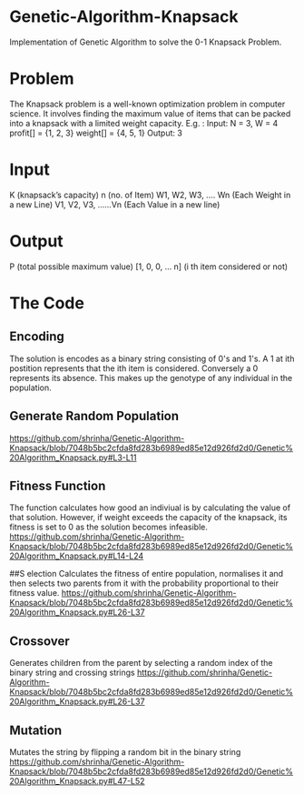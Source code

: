 # Genetic-Algorithm-Knapsack
Implementation of Genetic Algorithm to solve the 0-1 Knapsack Problem.

# Problem
The Knapsack problem is a well-known optimization problem in computer science. It involves finding the maximum value of items that can be packed into a knapsack with a limited weight capacity.
E.g. :
Input: N = 3, W = 4 
profit[] = {1, 2, 3}
weight[] = {4, 5, 1}
Output: 3 

# Input
K (knapsack’s capacity)
n (no. of Item)
W1, W2, W3, .... Wn (Each Weight in a new Line)
V1, V2, V3, …...Vn (Each Value in a new line)

# Output
P (total possible maximum value)
[1, 0, 0, … n] (i th item considered or not)

# The Code
## Encoding
The solution is encodes as a binary string consisting of 0's and 1's. A 1 at ith postition represents that the ith item is considered. Conversely a 0 represents its absence.
This makes up the genotype of any individual in the population.

## Generate Random Population
https://github.com/shrinha/Genetic-Algorithm-Knapsack/blob/7048b5bc2cfda8fd283b6989ed85e12d926fd2d0/Genetic%20Algorithm_Knapsack.py#L3-L11

## Fitness Function
The function calculates how good an indiviual is by calculating the value of that solution. However, if weight exceeds the capacity of the knapsack, its fitness is set to 0 as 
the solution becomes infeasible.
https://github.com/shrinha/Genetic-Algorithm-Knapsack/blob/7048b5bc2cfda8fd283b6989ed85e12d926fd2d0/Genetic%20Algorithm_Knapsack.py#L14-L24

##S election
Calculates the fitness of entire population, normalises it and then selects two parents from it with the probability proportional to their fitness value. 
https://github.com/shrinha/Genetic-Algorithm-Knapsack/blob/7048b5bc2cfda8fd283b6989ed85e12d926fd2d0/Genetic%20Algorithm_Knapsack.py#L26-L37

## Crossover 
Generates children from the parent by selecting a random index of the binary string and crossing strings
https://github.com/shrinha/Genetic-Algorithm-Knapsack/blob/7048b5bc2cfda8fd283b6989ed85e12d926fd2d0/Genetic%20Algorithm_Knapsack.py#L26-L37

## Mutation
Mutates the string by flipping a random bit in the binary string
https://github.com/shrinha/Genetic-Algorithm-Knapsack/blob/7048b5bc2cfda8fd283b6989ed85e12d926fd2d0/Genetic%20Algorithm_Knapsack.py#L47-L52

